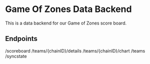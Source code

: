 # Game Of Zones Data Backend

This is a data backend for our Game of Zones score board.

## Endpoints
/scoreboard
/teams/{chainID}/details
/teams/{chainID}/chart
/teams
/syncstate